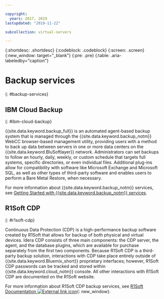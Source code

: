 ```yaml
---

copyright:
  years: 2017, 2019
lastupdated: "2019-11-22"

subcollection: virtual-servers

---
```


{:shortdesc: .shortdesc}
{:codeblock: .codeblock}
{:screen: .screen}
{:new_window: target="_blank"}
{:pre: .pre}
{:table: .aria-labeledby="caption"}

# Backup services
{: #backup-services}

## IBM Cloud Backup
{: #ibm-cloud-backup}

{{site.data.keyword.backup_full}} is an automated agent-based backup system that is managed through the {{site.data.keyword.backup_notm}} WebCC browser-based management utility, providing users with a method to back up data between servers in one or more data centers on the {{site.data.keyword.BluSoftlayer}} network.  Administrators can set backups to follow an hourly, daily, weekly, or custom schedule that targets full systems, specific directories, or even individual files.  Additional plug-ins allow for compatibility with software like Microsoft Exchange and Microsoft SQL, as well as other types of third-party software and enables users to perform a Bare Metal Restore, when necessary.

For more information about {{site.data.keyword.backup_notm}} services, see [Getting Started with {{site.data.keyword.backup_notm}} services](/docs/Backup?topic=Backup-getting-started).

## R1Soft CDP
{: #r1soft-cdp}

Continuous Data Protection (CDP) is a high-performance backup software created by R1Soft that allows for backup of both physical and virtual devices. Idera CDP consists of three main components: the CDP server, the agent, and the database plugins, which are available for purchase separately from the first two components.  Because R1Soft CDP is a third-party backup solution, interactions with CDP take place entirely outside of {{site.data.keyword.Bluemix_short}} proprietary interfaces; however, R1Soft CDP passwords can be tracked and stored within {{site.data.keyword.cloud_notm}} console.  All other interactions with R1Soft CDP are documented on the R1Soft website.

For more information about R1Soft CDP backup services, see [R1Soft Documentation ![External link icon](../icons/launch-glyph.svg "External link icon")](http://wiki.r1soft.com/display/ServerBackupManager/Home){: new_window}.

